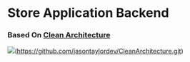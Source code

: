 # Store Application Backend 
### Based On  [Clean Architecture](https://github.com/jasontaylordev/CleanArchitecture.git)
![](https://user-images.githubusercontent.com/55551677/210322182-eeff2a6e-4ef4-46f8-aab0-69f2c9f03281.png)(https://github.com/jasontaylordev/CleanArchitecture.git)
